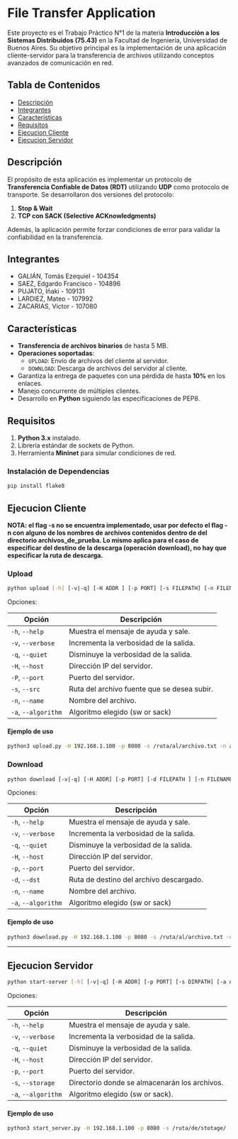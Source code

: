 # File Transfer Application

Este proyecto es el Trabajo Práctico N°1 de la materia **Introducción a los Sistemas Distribuidos (75.43)** en la Facultad de Ingeniería, Universidad de Buenos Aires. Su objetivo principal es la implementación de una aplicación cliente-servidor para la transferencia de archivos utilizando conceptos avanzados de comunicación en red.

## Tabla de Contenidos

- [Descripción](#descripción)
- [Integrantes](#integrantes)
- [Características](#características)
- [Requisitos](#requisitos)
- [Ejecucion Cliente](#ejecucion-cliente)
- [Ejecucion Servidor](#ejecucion-servidor)

## Descripción

El propósito de esta aplicación es implementar un protocolo de **Transferencia Confiable de Datos (RDT)** utilizando **UDP** como protocolo de transporte. Se desarrollaron dos versiones del protocolo:

1. **Stop & Wait**
2. **TCP con SACK (Selective ACKnowledgments)**

Además, la aplicación permite forzar condiciones de error para validar la confiabilidad en la transferencia.

## Integrantes
- GALIÁN, Tomás Ezequiel - 104354
- SAEZ, Edgardo Francisco - 104896      
- PUJATO, Iñaki - 109131 
- LARDIEZ, Mateo - 107992 
- ZACARIAS, Victor - 107080 


## Características

- **Transferencia de archivos binarios** de hasta 5 MB.
- **Operaciones soportadas**:
  - `UPLOAD`: Envío de archivos del cliente al servidor.
  - `DOWNLOAD`: Descarga de archivos del servidor al cliente.
- Garantiza la entrega de paquetes con una pérdida de hasta **10%** en los enlaces.
- Manejo concurrente de múltiples clientes.
- Desarrollo en **Python** siguiendo las especificaciones de PEP8.

## Requisitos

1. **Python 3.x** instalado.
2. Librería estándar de sockets de Python.
3. Herramienta **Mininet** para simular condiciones de red.

### Instalación de Dependencias

```bash
pip install flake8
```

## Ejecucion Cliente

**NOTA: el flag -s no se encuentra implementado, usar por defecto el flag -n con alguno de los nombres de archivos contenidos dentro de del directorio archivos_de_prueba. Lo mismo aplica para el caso de especificar del destino de la descarga (operación download), no hay que especificar la ruta de descarga.**


### Upload
```bash
python upload [-h] [-v|-q] [-H ADDR ] [-p PORT] [-s FILEPATH] [-n FILENAME] [-a ALGORITHM]
```

Opciones:

| Opción         | Descripción                                  |
|----------------|----------------------------------------------|
| `-h`, `--help` | Muestra el mensaje de ayuda y sale.          |
| `-v`, `--verbose` | Incrementa la verbosidad de la salida.    |
| `-q`, `--quiet` | Disminuye la verbosidad de la salida.       |
| `-H`, `--host` | Dirección IP del servidor.                   |
| `-P`, `--port` | Puerto del servidor.                        |
| `-s`, `--src` | Ruta del archivo fuente que se desea subir.  |
| `-n`, `--name` | Nombre del archivo.                         |
| `-a`, `--algorithm` | Algoritmo elegido (sw or sack)         |



#### Ejemplo de uso
```bash
python3 upload.py -H 192.168.1.100 -p 8080 -s /ruta/al/archivo.txt -n archivo.txt -a sack
```

### Download
```bash
python download [-v|-q] [-H ADDR] [-p PORT] [-d FILEPATH ] [-n FILENAME ] [-a ALGORITHM]
```

Opciones:

| Opción            | Descripción                                      |
|-------------------|--------------------------------------------------|
| `-h`, `--help`    | Muestra el mensaje de ayuda y sale.              |
| `-v`, `--verbose` | Incrementa la verbosidad de la salida.           |
| `-q`, `--quiet`   | Disminuye la verbosidad de la salida.            |
| `-H`, `--host`    | Dirección IP del servidor.                       |
| `-p`, `--port`    | Puerto del servidor.                            |
| `-d`, `--dst`     | Ruta de destino del archivo descargado.          |
| `-n`, `--name`    | Nombre del archivo.                             |
| `-a`, `--algorithm` | Algoritmo elegido (sw or sack)               |


#### Ejemplo de uso
```bash
python3 download.py -H 192.168.1.100 -p 8080 -s /ruta/al/archivo.txt -n archivo.txt -a sack
```

--- 

## Ejecucion Servidor

```bash
python start-server [-h] [-v|-q] [-H ADDR] [-p PORT] [-s DIRPATH] [-a ALGORITHM]
```
Opciones:

| Opción              | Descripción                                   |
|---------------------|-----------------------------------------------|
| `-h`, `--help`      | Muestra el mensaje de ayuda y sale.           |
| `-v`, `--verbose`   | Incrementa la verbosidad de la salida.        |
| `-q`, `--quiet`     | Disminuye la verbosidad de la salida.         |
| `-H`, `--host`      | Dirección IP del servidor.                    |
| `-p`, `--port`      | Puerto del servidor.                          |
| `-s`, `--storage`   | Directorio donde se almacenarán los archivos. |
| `-a`, `--algorithm` | Algoritmo elegido (sw or sack).               |

#### Ejemplo de uso
```bash
python3 start_server.py -H 192.168.1.100 -p 8080 -s /ruta/de/stotage/ -a sack
```
